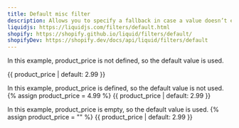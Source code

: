 ```yaml
---
title: Default misc filter
description: Allows you to specify a fallback in case a value doesn’t exist. default will show its value if the left side is falsy or empty (string or Array).
liquidjs: https://liquidjs.com/filters/default.html
shopify: https://shopify.github.io/liquid/filters/default/
shopifyDev: https://shopify.dev/docs/api/liquid/filters/default
---
```

In this example, product_price is not defined, so the default value is used.  
  
{{ product_price | default: 2.99 }}  
  
In this example, product_price is defined, so the default value is not used.
{% assign product_price = 4.99 %}
{{ product_price | default: 2.99 }}  
  
In this example, product_price is empty, so the default value is used.
{% assign product_price = "" %}
{{ product_price | default: 2.99 }}